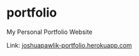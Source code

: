# portfolio
My Personal Portfolio Website

Link: [joshuapawlik-portfolio.herokuapp.com](http://joshuapawlik-portfolio.herokuapp.com/)
